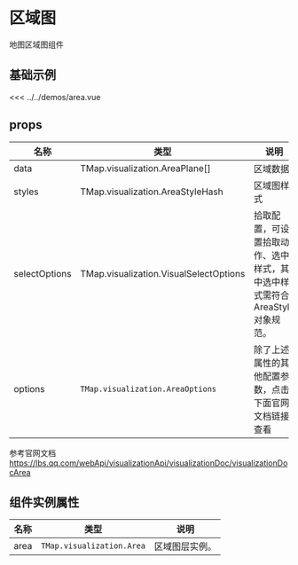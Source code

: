 
# 区域图

地图区域图组件


## 基础示例

<AreaDemo/>

<<< ../../demos/area.vue

## props

| 名称            | 类型                         | 说明                                                 |
| --------------- | ---------------------------- | ---------------------------------------------------- |
| data         | TMap.visualization.AreaPlane[]                                       | 区域数据          |
| styles     | TMap.visualization.AreaStyleHash | 区域图样式
| selectOptions | TMap.visualization.VisualSelectOptions                        | 拾取配置，可设置拾取动作、选中样式，其中选中样式需符合AreaStyle对象规范。   |
| options   | `TMap.visualization.AreaOptions` |  除了上述属性的其他配置参数，点击下面官网文档链接查看             

参考官网文档 https://lbs.qq.com/webApi/visualizationApi/visualizationDoc/visualizationDocArea

## 组件实例属性

| 名称            | 类型                         | 说明                                                 |
| --------------- | ---------------------------- | ---------------------------------------------------- |
|    area      | `TMap.visualization.Area` | 区域图层实例。                                   |